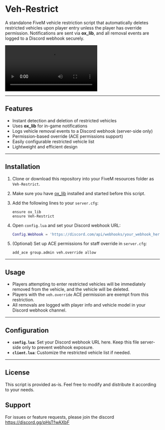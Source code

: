 # Veh-Restrict

A standalone FiveM vehicle restriction script that automatically deletes restricted vehicles upon player entry unless the player has override permission. Notifications are sent via **ox_lib**, and all removal events are logged to a Discord webhook securely.

![Preview](preview.mp4)

---

## Features

- Instant detection and deletion of restricted vehicles  
- Uses **ox_lib** for in-game notifications  
- Logs vehicle removal events to a Discord webhook (server-side only)  
- Permission-based override (ACE permissions support)  
- Easily configurable restricted vehicle list  
- Lightweight and efficient design  

---

## Installation

1. Clone or download this repository into your FiveM resources folder as `Veh-Restrict`.  
2. Make sure you have [ox_lib](https://github.com/overextended/ox_lib) installed and started before this script.  
3. Add the following lines to your `server.cfg`:

    ```
    ensure ox_lib
    ensure Veh-Restrict
    ```

4. Open `config.lua` and set your Discord webhook URL:

    ```lua
    Config.Webhook = 'https://discord.com/api/webhooks/your_webhook_here'
    ```

5. (Optional) Set up ACE permissions for staff override in `server.cfg`:

    ```
    add_ace group.admin veh.override allow
    ```

---

## Usage

- Players attempting to enter restricted vehicles will be immediately removed from the vehicle, and the vehicle will be deleted.  
- Players with the `veh.override` ACE permission are exempt from this restriction.  
- All removals are logged with player info and vehicle model in your Discord webhook channel.

---

## Configuration

- **`config.lua`**: Set your Discord webhook URL here. Keep this file server-side only to prevent webhook exposure.  
- **`client.lua`**: Customize the restricted vehicle list if needed.

---



## License

This script is provided as-is. Feel free to modify and distribute it according to your needs.

## Support

For issues or feature requests, please join the discord https://discord.gg/pHsTfwAXbF


